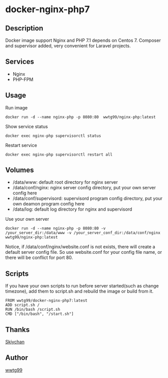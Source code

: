 # docker-nginx-php7

## Description
Docker image support Nginx and PHP 7.1 depends on Centos 7. Composer and supervisor added, very convenient for Laravel projects.

## Services
- Nginx
- PHP-FPM

## Usage

Run image

```
docker run -d --name nginx-php -p 8080:80  wwtg99/nginx-php:latest
```

Show service status

```
docker exec nginx-php supervisorctl status
```

Restart service

```
docker exec nginx-php supervisorctl restart all
```

## Volumes
- /data/www: default root directory for nginx server
- /data/conf/nginx: nginx server config directory, put your own server config here
- /data/conf/supervisord: supervisord program config directory, put your own deamon program config here
- /data/log: default log directory for nginx and supervisord

Use your own server
```
docker run -d --name nginx-php -p 8080:80 -v /your_server_dir:/data/www -v /your_server_conf_dir:/data/conf/nginx  wwtg99/nginx-php:latest
```

Notice, if /data/conf/nginx/website.conf is not exists, there will create a default server config file. So use website.conf for your config file name, or there will be conflict for port 80.

## Scripts
If you have your own scripts to run before server started(such as change timezone), add them to script.sh and rebuild the image or build from it.

```
FROM wwtg99/docker-nginx-php7:latest
ADD script.sh /
RUN /bin/bash /script.sh
CMD ["/bin/bash", "/start.sh"]
```

## Thanks
[Skiychan](https://github.com/skiy-dockerfile/nginx-php7)

## Author
[wwtg99](http://52jing.wang)
